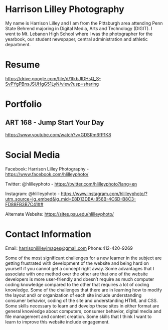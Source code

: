 # Harrison Lilley Photography
My name is Harrison Lilley and I am from the Pittsburgh area attending Penn State Behrend majoring in Digital Media, Arts and Technology (DIGIT). I went to Mt. Lebanon High School where I was the photographer for the yearbook, our student newspaper, central administration and athletic department.

# Resume

https://drive.google.com/file/d/1tkbJIDHsQ_S-SvPYgPBnsJSUHgG51LyN/view?usp=sharing

# Portfolio
## ART 168 - Jump Start Your Day

https://www.youtube.com/watch?v=GDSRm6fP1K8

# Social Media

Facebook: Harrison Lilley Photography - https://www.facebook.com/hlilleyphoto/

Twitter: @hlilleyphoto - https://twitter.com/hlilleyphoto?lang=en

Instagram: @hlilleyphoto - https://www.instagram.com/hlilleyphoto/?utm_source=ig_embed&ig_mid=E8D13DBA-856B-4C6D-B8C3-FD88FB3B7C41##

Alternate Website: https://sites.psu.edu/hlilleyphoto/

# Contact Information

Email: harrisonjlilleyimages@gmail.com
Phone:412-420-9269

Some of the most significant challenges for a new learner in the subject are getting frustrated with development of the website and being hard on yourself if you cannot get a concept right away. Some advantages that I associate with one method over the other are that one of the website developers is more user-friendly and doesn’t require as much computer coding knowledge compared to the other that requires a lot of coding knowledge. Some of the challenges that there are in learning how to modify the layout and/ or organization of each site include understanding consumer behavior, coding of the site and understanding HTML and CSS. Some skills necessary to learn and develop these sites in either format are general knowledge about computers, consumer behavior, digital media and file management and content creation. Some skills that I think I want to learn to improve this website include engagement.
